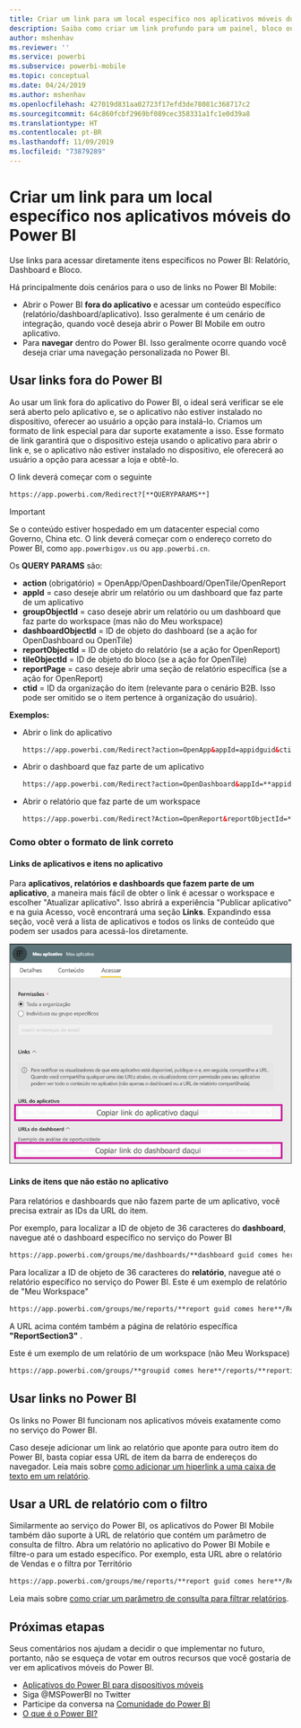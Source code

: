 ```yaml
---
title: Criar um link para um local específico nos aplicativos móveis do Power BI
description: Saiba como criar um link profundo para um painel, bloco ou relatório específico no aplicativo móvel do Power BI com um Uniform Resource Identifier (URI).
author: mshenhav
ms.reviewer: ''
ms.service: powerbi
ms.subservice: powerbi-mobile
ms.topic: conceptual
ms.date: 04/24/2019
ms.author: mshenhav
ms.openlocfilehash: 427019d831aa02723f17efd3de78081c368717c2
ms.sourcegitcommit: 64c860fcbf2969bf089cec358331a1fc1e0d39a8
ms.translationtype: HT
ms.contentlocale: pt-BR
ms.lasthandoff: 11/09/2019
ms.locfileid: "73879289"
---
```

# <a name="create-a-link-to-a-specific-location-in-the-power-bi-mobile-apps"></a>Criar um link para um local específico nos aplicativos móveis do Power BI
Use links para acessar diretamente itens específicos no Power BI: Relatório, Dashboard e Bloco.

Há principalmente dois cenários para o uso de links no Power BI Mobile: 

* Abrir o Power BI **fora do aplicativo** e acessar um conteúdo específico (relatório/dashboard/aplicativo). Isso geralmente é um cenário de integração, quando você deseja abrir o Power BI Mobile em outro aplicativo. 
* Para **navegar** dentro do Power BI. Isso geralmente ocorre quando você deseja criar uma navegação personalizada no Power BI.


## <a name="use-links-from-outside-of-power-bi"></a>Usar links fora do Power BI
Ao usar um link fora do aplicativo do Power BI, o ideal será verificar se ele será aberto pelo aplicativo e, se o aplicativo não estiver instalado no dispositivo, oferecer ao usuário a opção para instalá-lo. Criamos um formato de link especial para dar suporte exatamente a isso. Esse formato de link garantirá que o dispositivo esteja usando o aplicativo para abrir o link e, se o aplicativo não estiver instalado no dispositivo, ele oferecerá ao usuário a opção para acessar a loja e obtê-lo.

O link deverá começar com o seguinte  
```html
https://app.powerbi.com/Redirect?[**QUERYPARAMS**]
```

> [!IMPORTANT]
> Se o conteúdo estiver hospedado em um datacenter especial como Governo, China etc. O link deverá começar com o endereço correto do Power BI, como `app.powerbigov.us` ou `app.powerbi.cn`.   
>


Os **QUERY PARAMS** são:
* **action** (obrigatório) = OpenApp/OpenDashboard/OpenTile/OpenReport
* **appId** = caso deseje abrir um relatório ou um dashboard que faz parte de um aplicativo 
* **groupObjectId** = caso deseje abrir um relatório ou um dashboard que faz parte do workspace (mas não do Meu workspace)
* **dashboardObjectId** = ID de objeto do dashboard (se a ação for OpenDashboard ou OpenTile)
* **reportObjectId** = ID de objeto do relatório (se a ação for OpenReport)
* **tileObjectId** = ID de objeto do bloco (se a ação for OpenTile)
* **reportPage** = caso deseje abrir uma seção de relatório específica (se a ação for OpenReport)
* **ctid** = ID da organização do item (relevante para o cenário B2B. Isso pode ser omitido se o item pertence à organização do usuário).

**Exemplos:**

* Abrir o link do aplicativo 
  ```html
  https://app.powerbi.com/Redirect?action=OpenApp&appId=appidguid&ctid=organizationid
  ```

* Abrir o dashboard que faz parte de um aplicativo 
  ```html
  https://app.powerbi.com/Redirect?action=OpenDashboard&appId=**appidguid**&dashboardObjectId=**dashboardidguid**&ctid=**organizationid**
  ```

* Abrir o relatório que faz parte de um workspace
  ```html
  https://app.powerbi.com/Redirect?Action=OpenReport&reportObjectId=**reportidguid**&groupObjectId=**groupidguid**&reportPage=**ReportSectionName**
  ```

### <a name="how-to-get-the-right-link-format"></a>Como obter o formato de link correto

#### <a name="links-of-apps-and-items-in-app"></a>Links de aplicativos e itens no aplicativo

Para **aplicativos, relatórios e dashboards que fazem parte de um aplicativo**, a maneira mais fácil de obter o link é acessar o workspace e escolher "Atualizar aplicativo". Isso abrirá a experiência "Publicar aplicativo" e na guia Acesso, você encontrará uma seção **Links**. Expandindo essa seção, você verá a lista de aplicativos e todos os links de conteúdo que podem ser usados para acessá-los diretamente.

![Links de Publicar aplicativo do Power BI ](./media/mobile-apps-links/mobile-link-copy-app-links.png)

#### <a name="links-of-items-not-in-app"></a>Links de itens que não estão no aplicativo 

Para relatórios e dashboards que não fazem parte de um aplicativo, você precisa extrair as IDs da URL do item.

Por exemplo, para localizar a ID de objeto de 36 caracteres do **dashboard**, navegue até o dashboard específico no serviço do Power BI 

```html
https://app.powerbi.com/groups/me/dashboards/**dashboard guid comes here**?ctid=**organization id comes here**`
```

Para localizar a ID de objeto de 36 caracteres do **relatório**, navegue até o relatório específico no serviço do Power BI.
Este é um exemplo de relatório de "Meu Workspace"

```html
https://app.powerbi.com/groups/me/reports/**report guid comes here**/ReportSection3?ctid=**organization id comes here**`
```
A URL acima contém também a página de relatório específica **"ReportSection3"** .

Este é um exemplo de um relatório de um workspace (não Meu Workspace)

```html
https://app.powerbi.com/groups/**groupid comes here**/reports/**reportid comes here**/ReportSection1?ctid=**organizationid comes here**
```

## <a name="use-links-inside-power-bi"></a>Usar links no Power BI

Os links no Power BI funcionam nos aplicativos móveis exatamente como no serviço do Power BI.

Caso deseje adicionar um link ao relatório que aponte para outro item do Power BI, basta copiar essa URL de item da barra de endereços do navegador. Leia mais sobre [como adicionar um hiperlink a uma caixa de texto em um relatório](https://docs.microsoft.com/power-bi/service-add-hyperlink-to-text-box).

## <a name="use-report-url-with-filter"></a>Usar a URL de relatório com o filtro
Similarmente ao serviço do Power BI, os aplicativos do Power BI Mobile também dão suporte à URL de relatório que contém um parâmetro de consulta de filtro. Abra um relatório no aplicativo do Power BI Mobile e filtre-o para um estado específico. Por exemplo, esta URL abre o relatório de Vendas e o filtra por Território

```html
https://app.powerbi.com/groups/me/reports/**report guid comes here**/ReportSection3?ctid=**organization id comes here**&filter=Store/Territory eq 'NC'
```

Leia mais sobre [como criar um parâmetro de consulta para filtrar relatórios](https://docs.microsoft.com/power-bi/service-url-filters).

## <a name="next-steps"></a>Próximas etapas
Seus comentários nos ajudam a decidir o que implementar no futuro, portanto, não se esqueça de votar em outros recursos que você gostaria de ver em aplicativos móveis do Power BI. 

* [Aplicativos do Power BI para dispositivos móveis](mobile-apps-for-mobile-devices.md)
* Siga @MSPowerBI no Twitter
* Participe da conversa na [Comunidade do Power BI](https://community.powerbi.com/)
* [O que é o Power BI?](../../fundamentals/power-bi-overview.md)

